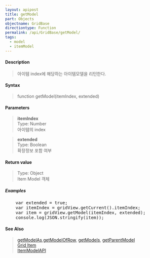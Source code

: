 ```yaml
---
layout: apipost
title: getModel
part: Objects
objectname: GridBase
directiontype: Function
permalink: /api/GridBase/getModel/
tags:
  - model
  - itemModel
---
```



#### Description

> 아이템 index에 해당하는 아이템모델을 리턴한다.   

#### Syntax

> function getModel(itemIndex, extended)  

#### Parameters

> **itemIndex**  
> Type: Number  
> 아이템의 index  

> **extended**  
> Type: Boolean  
> 확장정보 포함 여부  

#### Return value

> Type: Object  
> Item Model 객체  

##### Examples 

<pre class="prettyprint">
    var extended = true;
    var itemIndex = gridView.getCurrent().itemIndex;
    var item = gridView.getModel(itemIndex, extended);
    console.log(JSON.stringify(item));
</pre>

#### See Also
> [getModelAs](/api/GridBase/getModelAs),[getModelOfRow](/api/GridBase/getModelOfRow), [getModels](/api/GridBase/getModels), [getParentModel](/api/GridBase/getParentModel)   
> [Grid Item](/api/features/Grid%20Item/)  
> [ItemModelAPI](http://demo.realgrid.com/Demo/ItemModelApi)